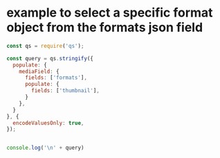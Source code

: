# example to select a specific format object from the formats json field

```js
const qs = require('qs');

const query = qs.stringify({
  populate: {
    mediaField: {
      fields: ['formats'],
      populate: {
        fields: ['thumbnail'],
      }
    },
  }
}, {
  encodeValuesOnly: true,
});


console.log('\n' + query)
```
